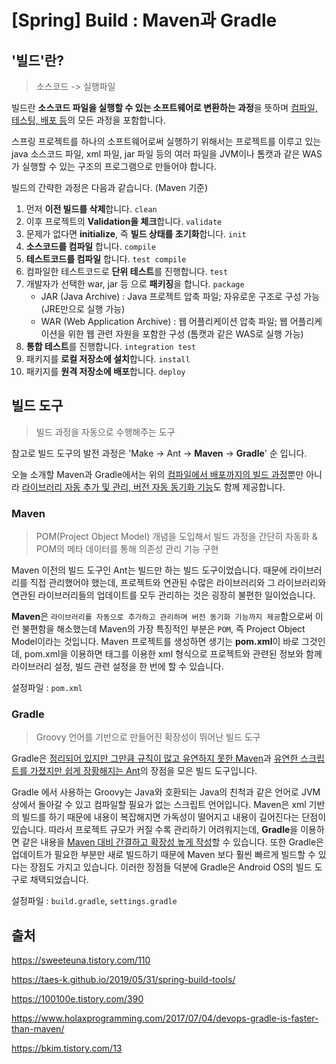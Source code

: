 # [Spring] Build : Maven과 Gradle

## '빌드'란?

> 소스코드 -> 실행파일

빌드란 **소스코드 파일을 실행할 수 있는 소프트웨어로 변환하는 과정**을 뜻하며 <u>컴파일, 테스팅, 배포 등</u>의 모든 과정을 포함합니다.

스프링 프로젝트를 하나의 소프트웨어로써 실행하기 위해서는 프로젝트를 이루고 있는 java 소스코드 파일, xml 파일, jar 파일 등의 여러 파일을 JVM이나 톰캣과 같은 WAS가 실행할 수 있는 구조의 프로그램으로 만들어야 합니다.



빌드의 간략한 과정은 다음과 같습니다. (Maven 기준)

1. 먼저 **이전 빌드를 삭제**합니다. `clean`
2. 이후 프로젝트의 **Validation을 체크**합니다. `validate`
3. 문제가 없다면 **initialize**, 즉 **빌드 상태를 초기화**합니다. `init`
4. **소스코드를 컴파일** 합니다. `compile`
5. **테스트코드를 컴파일** 합니다. `test compile`
6. 컴파일한 테스트코드로 **단위 테스트**를 진행합니다. `test`
7. 개발자가 선택한 war, jar 등 으로 **패키징**을 합니다. `package`
   - JAR (Java Archive) : Java 프로젝트 압축 파일; 자유로운 구조로 구성 가능 (JRE만으로 실행 가능)
   - WAR (Web Application Archive) : 웹 어플리케이션 압축 파일; 웹 어플리케이션을 위한 웹 관련 자원을 포함한 구성 (톰캣과 같은 WAS로 실행 가능)
8. **통합 테스트**를 진행합니다. `integration test`
9. 패키지를 **로컬 저장소에 설치**합니다. `install`
10. 패키지를 **원격 저장소에 배포**합니다. `deploy`



## 빌드 도구

> 빌드 과정을 자동으로 수행해주는 도구

참고로 빌드 도구의 발전 과정은 'Make -> Ant -> **Maven** -> **Gradle**' 순 입니다.

오늘 소개할 Maven과 Gradle에서는 위의 <u>컴파일에서 배포까지의 빌드 과정</u>뿐만 아니라 <u>라이브러리 자동 추가 및 관리, 버전 자동 동기화 기능</u>도 함께 제공합니다.



### Maven

> POM(Project Object Model) 개념을 도입해서 빌드 과정을 간단히 자동화 & POM의 메타 데이터를 통해 의존성 관리 기능 구현

Maven 이전의 빌드 도구인 Ant는 빌드만 하는 빌드 도구이었습니다. 때문에 라이브러리를 직접 관리했어야 했는데, 프로젝트와 연관된 수많은 라이브러리와 그 라이브러리와 연관된 라이브러리들의 업데이트를 모두 관리하는 것은 굉장히 불편한 일이었습니다.

**Maven**은 `라이브러리를 자동으로 추가하고 관리하며 버전 동기화 기능까지 제공`함으로써 이런 불편함을 해소했는데 Maven의 가장 특징적인 부분은 `POM`, 즉 Project Object Model이라는 것입니다. Maven 프로젝트를 생성하면 생기는 **pom.xml**이 바로 그것인데, pom.xml을 이용하면 태그를 이용한 xml 형식으로 프로젝트와 관련된 정보와 함께 라이브러리 설정, 빌드 관련 설정을 한 번에 할 수 있습니다.



설정파일 : `pom.xml`



### Gradle

> Groovy 언어를 기반으로 만들어진 확장성이 뛰어난 빌드 도구

Gradle은 <u>정리되어 있지만 그만큼 규칙이 많고 유연하지 못한 Maven</u>과 <u>유연한 스크립트를 가졌지만 쉽게 장황해지는 Ant</u>의 장점을 모은 빌드 도구입니다. 

Gradle 에서 사용하는 Groovy는 Java와 호환되는 Java의 친척과 같은 언어로 JVM 상에서 돌아갈 수 있고 컴파일할 필요가 없는 스크립트 언어입니다. Maven은 xml 기반의 빌드를 하기 때문에 내용이 복잡해지면 가독성이 떨어지고 내용이 길어진다는 단점이 있습니다. 따라서 프로젝트 규모가 커질 수록 관리하기 어려워지는데, **Gradle**을 이용하면 같은 내용을 <u>Maven 대비 간결하고 확장성 높게 작성</u>할 수 있습니다. 또한 Gradle은 업데이트가 필요한 부분만 새로 빌드하기 때문에 Maven 보다 훨씬 빠르게 빌드할 수 있다는 장점도 가지고 있습니다. 이러한 장점들 덕분에 Gradle은 Android OS의 빌드 도구로 채택되었습니다.



설정파일 : `build.gradle`, `settings.gradle`





## 출처

https://sweeteuna.tistory.com/110

https://taes-k.github.io/2019/05/31/spring-build-tools/

https://100100e.tistory.com/390

https://www.holaxprogramming.com/2017/07/04/devops-gradle-is-faster-than-maven/

https://bkim.tistory.com/13
